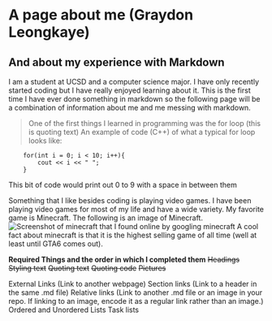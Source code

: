 # A page about me (Graydon Leongkaye)
## And about my experience with Markdown
I am a student at UCSD and a computer science major. I have only recently started coding but I have really enjoyed learning about it. This is the first time I have ever done something in markdown so the following page will be a combination of information about me and me messing with markdown.

> One of the first things I learned in programming was the for loop (this is quoting text)
An example of code (C++) of what a typical for loop looks like:
```
    for(int i = 0; i < 10; i++){
        cout << i << " ";
    }
```
This bit of code would print out 0 to 9 with a space in between them

Something that I like besides coding is playing video games. I have been playing video games for most of my life and have a wide variety. My favorite game is Minecraft. The following is an image of Minecraft.
![Screenshot of minecraft that I found online by googling minecraft](https://www.google.com/imgres?q=minecraft&imgurl=https%3A%2F%2Fxxboxnews.blob.core.windows.net%2Fprod%2Fsites%2F2%2F2024%2F05%2FHero-8c18da7c19a1a8811ddb.jpg&imgrefurl=https%3A%2F%2Fnews.xbox.com%2Fen-us%2F2024%2F05%2F17%2Fminecraft-15-years-most-important-moments%2F&docid=_hGu7Sb0rQnaAM&tbnid=fVRAOlgDngX6aM&vet=12ahUKEwit-oTXosqMAxWgKEQIHeT-KEcQM3oECDYQAA..i&w=1920&h=1080&hcb=2&ved=2ahUKEwit-oTXosqMAxWgKEQIHeT-KEcQM3oECDYQAA)
A cool fact about minecraft is that it is the highest selling game of all time (well at least until GTA6 comes out).

**Required Things and the order in which I completed them**
~~Headings~~
~~Styling text~~
~~Quoting text~~
~~Quoting code~~
~~Pictures~~

External Links (Link to another webpage)
Section links (Link to a header in the same .md file)
Relative links (Link to another .md file or an image in your repo. If linking to an image, encode it as a regular link rather than an image.)
Ordered and Unordered Lists
Task lists